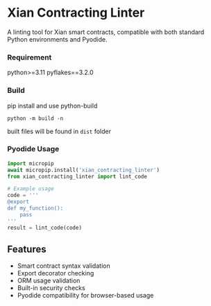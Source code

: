 # Xian Contracting Linter

A linting tool for Xian smart contracts, compatible with both standard Python environments and Pyodide.

### Requirement
python>=3.11
pyflakes==3.2.0


### Build
pip install and use python-build
```
python -m build -n
```
built files will be found in `dist` folder


### Pyodide Usage
```python
import micropip
await micropip.install('xian_contracting_linter')
from xian_contracting_linter import lint_code

# Example usage
code = '''
@export
def my_function():
	pass
'''
result = lint_code(code)
```

## Features

- Smart contract syntax validation
- Export decorator checking
- ORM usage validation
- Built-in security checks
- Pyodide compatibility for browser-based usage